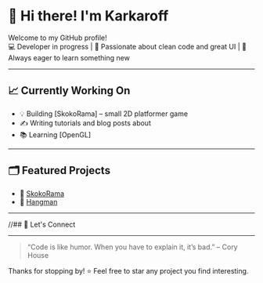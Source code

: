 # 👋 Hi there! I'm Karkaroff

Welcome to my GitHub profile!  
💻 Developer in progress | 🎨 Passionate about clean code and great UI | 🚀 Always eager to learn something new

---

## 📈 Currently Working On

- 💡 Building [SkokoRama] – small 2D platformer game
- ✍️ Writing tutorials and blog posts about
- 📚 Learning [OpenGL]

---

## 🗂️ Featured Projects

- 🔧 [SkokoRama](https://github.com/Karkar0ff/SkokoRama-1.0) 
- 🎨 [Hangman](https://github.com/Karkar0ff/Igra-vjesala) 

---

//## 🤝 Let's Connect

---

> “Code is like humor. When you have to explain it, it’s bad.” – Cory House

Thanks for stopping by! ⭐ Feel free to star any project you find interesting.
